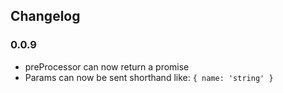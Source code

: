 ## Changelog ##

### 0.0.9 ###
* preProcessor can now return a promise
* Params can now be sent shorthand like: `{ name: 'string' }`
